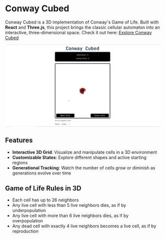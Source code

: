 # Conway Cubed

Conway Cubed is a 3D implementation of Conway's Game of Life. Built with **React** and **Three.js**,
this project brings the classic cellular automaton into an interactive, three-dimensional space. Check it out here:
[Explore Conway Cubed](https://conwaycubed.netlify.app/)

<img src="src/assets/conwaycubed.gif" alt="image" width="700" height="auto">

## Features

- **Interactive 3D Grid**: Visualize and manipulate cells in a 3D environment
- **Customizable States**: Explore different shapes and active starting regions
- **Generational Tracking**: Watch the number of cells grow or diminish as generations evolve over time

## Game of Life Rules in 3D

- Each cell has up to 26 neighbors
- Any live cell with less than 5 live neighbors dies, as if by underpopulation
- Any live cell with more than 6 live neighbors dies, as if by overpopulation
- Any dead cell with exactly 4 live neighbors becomes a live cell, as if by reproduction
